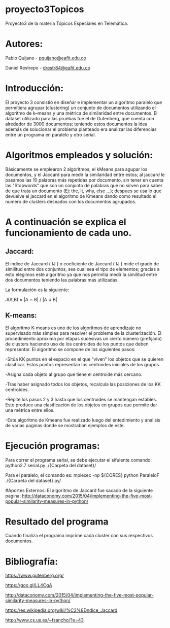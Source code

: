 # proyecto3Topicos
Proyecto3 de la materia Tópicos Especiales en Telemática. 

# Autores:

Pablo Quijano - pquijano@eafit.edu.co

Daniel Restrepo - drestr84@eafit.edu.co

# Introducción:

El proyecto 3 consistió en diseñar e implementar un algoritmo paralelo que permitiera agrupar (clustering) un conjunto de documentos utilizando el algoritmo de k–means y una métrica de similaridad entre documentos. El dataset utilizado para las pruebas fue el de Gutenberg, que cuenta con alrededor de 3000 documentos; teniendo estos documentos la idea además de solucionar el problema planteado era analizar las diferencias entre un programa en paralelo y otro serial.

# Algoritmos empleados y solución:

Básicamente se emplearon 2 algoritmos, el kMeans para agupar los documentos, y el Jaccard para medir la similaridad entre estos; al jaccard le pasamos las 10 palabras más repetidas por documento, sin tener en cuenta las "Stopwords" que son un conjunto de palabras que no sirven para saber de que trata un documento (Ej: the, it, why, else ...); despues se usa lo que devuelve el jaccard en el algoritmo de Kmeans dando como resultado el numero de clusters deseados con los documentos agrupados.

# A continuación se explica el funcionamiento de cada uno.

## Jaccard:

El índice de Jaccard ( IJ ) o coeficiente de Jaccard ( IJ ) mide el grado de similitud entre dos conjuntos, sea cual sea el tipo de elementos; gracias a esto elegimos este algoritmo ya que nos permitia medir la similitud entre dos documentos teniendo las palabras mas utilizadas.

La formulación es la siguiente:

J(A,B) = |A ∩ B| / |A ∪ B|

## K-means:

El algoritmo K-means es uno de los algoritmos de aprendizaje no supervisado más simples para resolver el problema de la clusterización. El procedimiento aproxima por etapas sucesivas un cierto número (prefijado) de clusters haciendo uso de los centroides de los puntos que deben representar.
El algoritmo se compone de los siguientes pasos:

-Sitúa KK puntos en el espacio en el que "viven" los objetos que se quieren clasificar. Estos puntos representan los centroides iniciales de los grupos.

-Asigna cada objeto al grupo que tiene el centroide más cercano.

-Tras haber asignado todos los objetos, recalcula las posiciones de los KK centroides.

-Repite los pasos 2 y 3 hasta que los centroides se mantengan estables. Esto produce una clasificación de los objetos en grupos que permite dar una métrica entre ellos.

-Este algoritmo de Kmeans fue realizado luego del entedimiento y analisis de varias paginas donde se mostraban ejemplos de este.


# Ejecución programas:

Para correr el programa serial, se debe ejecutar el sifuiente comando: python2.7 serial.py ./{Carpeta del dataset}/

Para el paralelo, el comando es: mpiexec -np ${CORES} python ParaleloF ./{Carpeta del dataset}.py/

#Aportes Externos:
El algoritmo de Jaccard fue sacado de la siguiente pagina:
http://dataconomy.com/2015/04/implementing-the-five-most-popular-similarity-measures-in-python/

# Resultado del programa

Cuando finaliza el programa imprime cada cluster con sus respectivos documentos.


# Bibliografía:

https://www.gutenberg.org/

https://goo.gl/LL4CgA

http://dataconomy.com/2015/04/implementing-the-five-most-popular-similarity-measures-in-python/

https://es.wikipedia.org/wiki/%C3%8Dndice_Jaccard

http://www.cs.us.es/~fsancho/?e=43


